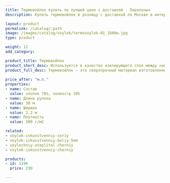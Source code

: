 ```yaml
---
title: Термовойлок купить по лучшей цене с доставкой - Поролоныч
description: Купить термовойлок в розницу с доставкой по Москве в интернет-магазине Поролоныча.

layout: product
permalink: /catalog/:path
image: /images/catalog/voylok/termovoylok-01_1600w.jpg
type: product

weight: 12
add_category: 

product_title: Термовойлок
product_short_desc: Используется в качестве изолирующего слоя между наполнителями и пружинным блоком, обеспечивает конструкции матраса прочность и долговечность.
product_full_desc: Термовойлок – это сверхпрочный материал изготовленный из хлопковых, шерстяных и синтетических волокон с применением термической обработки. Используется в качестве изолирующего слоя между наполнителями и пружинным блоком, обеспечивает конструкции матраса прочность и долговечность. Также используется как шумоизоляция, термоизоляция и как утеплитель.
        
price_after: "м.п."
properties:
- name: Состав
  value: хлопок 70%, полиэстр 30%
- name: Длина рулона
  value: 30 м
- name: Ширина
  value: 2,2 м
- name: Плотность
  value: 500 г/м2

related:
- voylok-iskusstvenniy-seriy
- voylok-iskusstvenniy-beliy-5mm
- voylochniy-uteplitel-cherniy
- voylok-iskusstvenniy-cherniy

products:
- id: 1196
  price: 230

---
```

